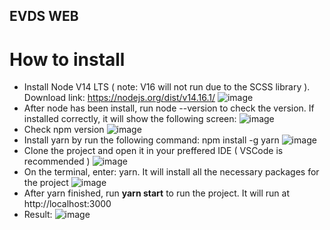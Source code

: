## EVDS WEB
# How to install
- Install Node V14 LTS ( note: V16 will not run due to the SCSS library ). Download link: https://nodejs.org/dist/v14.16.1/
![image](https://user-images.githubusercontent.com/54258769/139083262-266b6f1d-80d4-4ccc-b502-ef3c483ce9e4.png)
- After node has been install, run node --version to check the version. If installed correctly, it will show the following screen:
![image](https://user-images.githubusercontent.com/54258769/139083500-f93ac3f1-b834-4b6d-a117-85879e0168a1.png)
- Check npm version
![image](https://user-images.githubusercontent.com/54258769/139083720-43323767-d0b3-446a-9a77-5eeebf5737d0.png)
- Install yarn by run the following command: npm install -g yarn
![image](https://user-images.githubusercontent.com/54258769/139083918-334e3a65-f6c7-4eed-97e8-fb4e7312feb2.png)
- Clone the project and open it in your preffered IDE ( VSCode is recommended )
![image](https://user-images.githubusercontent.com/54258769/139084250-8e265ff2-288a-44b5-a13b-f4b695c9bc65.png)
- On the terminal, enter: yarn. It will install all the necessary packages for the project
![image](https://user-images.githubusercontent.com/54258769/139084421-514de3e1-a58c-40c6-bc52-0c0104e2b5fc.png)
- After yarn finished, run **yarn start** to run the project. It will run at http://localhost:3000
- Result:
![image](https://user-images.githubusercontent.com/54258769/139084854-edfc40e7-da94-473e-8421-b25a52afb43c.png)
